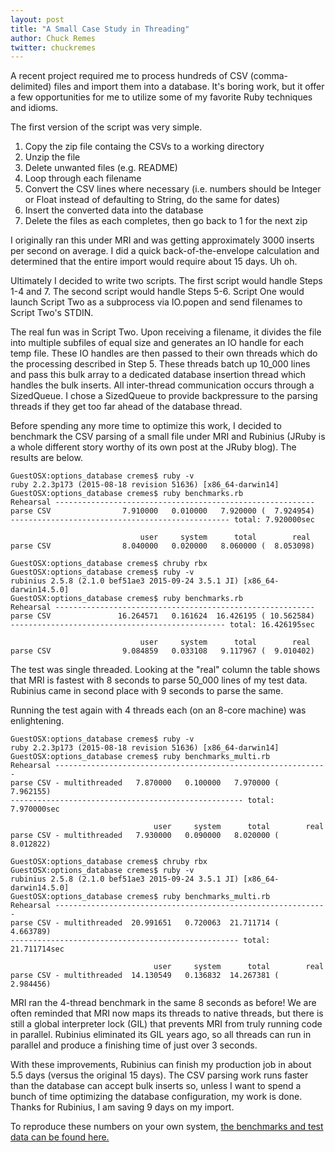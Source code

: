 ```yaml
---
layout: post
title: "A Small Case Study in Threading"
author: Chuck Remes
twitter: chuckremes
---
```


A recent project required me to process hundreds of CSV (comma-delimited) files and import them into a database. It's boring work, but it offer a few opportunities for me to utilize some of my favorite Ruby techniques and idioms.

The first version of the script was very simple.

1. Copy the zip file containg the CSVs to a working directory
2. Unzip the file
3. Delete unwanted files (e.g. README)
4. Loop through each filename
5. Convert the CSV lines where necessary (i.e. numbers should be Integer or Float instead of defaulting to String, do the same for dates)
6. Insert the converted data into the database
7. Delete the files as each completes, then go back to 1 for the next zip

I originally ran this under MRI and was getting approximately 3000 inserts per second on average. I did a quick back-of-the-envelope calculation and determined that the entire import would require about 15 days. Uh oh.

Ultimately I decided to write two scripts. The first script would handle Steps 1-4 and 7. The second script would handle Steps 5-6. Script One would launch Script Two as a subprocess via IO.popen and send filenames to Script Two's STDIN.

The real fun was in Script Two. Upon receiving a filename, it divides the file into multiple subfiles of equal size and generates an IO handle for each temp file. These IO handles are then passed to their own threads which do the processing described in Step 5. These threads batch up 10_000 lines and pass this bulk array to a dedicated database insertion thread which handles the bulk inserts. All inter-thread communication occurs through a SizedQueue. I chose a SizedQueue to provide backpressure to the parsing threads if they get too far ahead of the database thread.

Before spending any more time to optimize this work, I decided to benchmark the CSV parsing of a small file under MRI and Rubinius (JRuby is a whole different story worthy of its own post at the JRuby blog). The results are below.

```
GuestOSX:options_database cremes$ ruby -v
ruby 2.2.3p173 (2015-08-18 revision 51636) [x86_64-darwin14]
GuestOSX:options_database cremes$ ruby benchmarks.rb 
Rehearsal ----------------------------------------------------------
parse CSV                7.910000   0.010000   7.920000 (  7.924954)
------------------------------------------------- total: 7.920000sec

                             user     system      total        real
parse CSV                8.040000   0.020000   8.060000 (  8.053098)

GuestOSX:options_database cremes$ chruby rbx
GuestOSX:options_database cremes$ ruby -v
rubinius 2.5.8 (2.1.0 bef51ae3 2015-09-24 3.5.1 JI) [x86_64-darwin14.5.0]
GuestOSX:options_database cremes$ ruby benchmarks.rb 
Rehearsal ----------------------------------------------------------
parse CSV               16.264571   0.161624  16.426195 ( 10.562584)
------------------------------------------------ total: 16.426195sec

                             user     system      total        real
parse CSV                9.084859   0.033108   9.117967 (  9.010402)
```
The test was single threaded. Looking at the "real" column the table shows that MRI is fastest with 8 seconds to parse 50_000 lines of my test data. Rubinius came in second place with 9 seconds to parse the same.

Running the test again with 4 threads each (on an 8-core machine) was enlightening.

```
GuestOSX:options_database cremes$ ruby -v
ruby 2.2.3p173 (2015-08-18 revision 51636) [x86_64-darwin14]
GuestOSX:options_database cremes$ ruby benchmarks_multi.rb 
Rehearsal -------------------------------------------------------------
parse CSV - multithreaded   7.870000   0.100000   7.970000 (  7.962155)
---------------------------------------------------- total: 7.970000sec

                                user     system      total        real
parse CSV - multithreaded   7.930000   0.090000   8.020000 (  8.012822)

GuestOSX:options_database cremes$ chruby rbx
GuestOSX:options_database cremes$ ruby -v
rubinius 2.5.8 (2.1.0 bef51ae3 2015-09-24 3.5.1 JI) [x86_64-darwin14.5.0]
GuestOSX:options_database cremes$ ruby benchmarks_multi.rb 
Rehearsal -------------------------------------------------------------
parse CSV - multithreaded  20.991651   0.720063  21.711714 (  4.663789)
--------------------------------------------------- total: 21.711714sec

                                user     system      total        real
parse CSV - multithreaded  14.130549   0.136832  14.267381 (  2.984456)
```

MRI ran the 4-thread benchmark in the same 8 seconds as before! We are often reminded that MRI now maps its threads to native threads, but there is still a global interpreter lock (GIL) that prevents MRI from truly running code in parallel. Rubinius eliminated its GIL years ago, so all threads can run in parallel and produce a finishing time of just over 3 seconds.

With these improvements, Rubinius can finish my production job in about 5.5 days (versus the original 15 days). The CSV parsing work runs faster than the database can accept bulk inserts so, unless I want to spend a bunch of time optimizing the database configuration, my work is done. Thanks for Rubinius, I am saving 9 days on my import.

To reproduce these numbers on your own system, [the benchmarks and test data can be found here.](https://www.dropbox.com/s/6nv7j9n2r9ro771/csv-benchmarks.tgz?dl=0)

